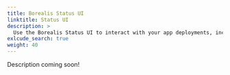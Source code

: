 ```yaml
---
title: Borealis Status UI
linktitle: Status UI
description: >
  Use the Borealis Status UI to interact with your app deployments, including approving next steps or performing rollbacks.
exlcude_search: true
weight: 40
---
```


Description coming soon!